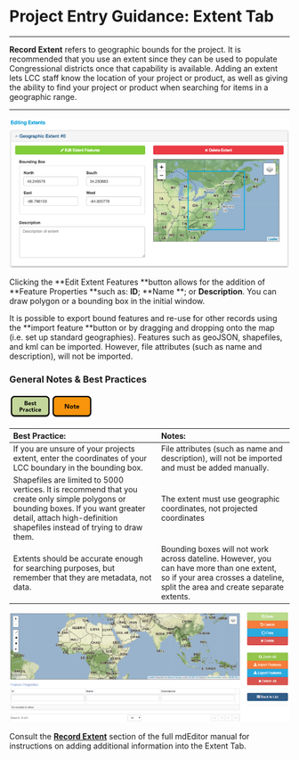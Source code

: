 # Project Entry Guidance: Extent Tab

---

**Record Extent** refers to geographic bounds for the project. It is recommended that you use an extent since they can be used to populate Congressional districts once that capability is available. Adding an extent lets LCC staff know the location of your project or product, as well as giving the ability to find your project or product when searching for items in a geographic range.

---

![](/assets/extent_screenshot.png)

Clicking the **Edit Extent Features **button allows for the addition of **Feature Properties **such as: **ID**; **Name **; or **Description**. You can draw polygon or a bounding box in the initial window.

It is possible to export bound features and re-use for other records using the **import feature **button or by dragging and dropping onto the map \(i.e. set up standard geographies\). Features such as geoJSON, shapefiles, and kml can be imported. However, file attributes \(such as name and description\), will not be imported.

### **General Notes & Best Practices**

![](/assets/best_practice_small.png)![](/assets/note_small.png)

| Best Practice: | Notes: |
| :--- | :--- |
| If you are unsure of your projects extent, enter the coordinates of your LCC boundary in the bounding box. | File attributes \(such as name and description\), will not be imported and must be added manually. |
| Shapefiles are limited to 5000 vertices. It is recommend that you create only simple polygons or bounding boxes. If you want greater detail, attach high-definition shapefiles instead of trying to draw them. | The extent must use geographic coordinates, not projected coordinates |
| Extents should be accurate enough for searching purposes, but remember that they are metadata, not data. | Bounding boxes will not work across dateline. However, you can have more than one extent, so if your area crosses a dateline, split the area and create separate extents. |

![](/assets/edit_extent_page.png)

Consult the [**Record Extent**](https://adiwg.gitbooks.io/mdeditor/content/record/edit/record-extent.html) section of the full mdEditor manual for instructions on adding additional information into the Extent Tab.

